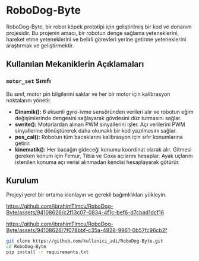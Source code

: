 # RoboDog-Byte

RoboDog-Byte, bir robot köpek prototipi için geliştirilmiş bir kod ve donanım projesidir. Bu projenin amacı, bir robotun denge sağlama yeteneklerini, hareket etme yeteneklerini ve belirli görevleri yerine getirme yeteneklerini araştırmak ve geliştirmektir.

## Kullanılan Mekaniklerin Açıklamaları

### `motor_set` Sınıfı
Bu sınıf, motor pin bilgilerini saklar ve her bir motor için kalibrasyon noktalarını yönetir.

- **Dinamik():** 6 eksenli gyro-ivme sensöründen verileri alır ve robotun eğim değişimlerinde dengesini sağlayarak gövdesini düz tutmasını sağlar.
- **swrite():** Motorlardan alınan PWM sinyallerini işler. Açı verilerini PWM sinyallerine dönüştürerek daha okunaklı bir kod yazılmasını sağlar.
- **pos_cal():** Robotun tüm bacaklarını kalibrasyon için sıfır konumlarına getirir.
- **kinematik():** Her bacağın gideceği konumu koordinat olarak alır. Gitmesi gereken konum için Femur, Tibia ve Coxa açılarını hesaplar. Ayak uçlarını istenilen konuma açı verisi alınmadan kendisi hesaplayarak götürür.

## Kurulum
Projeyi yerel bir ortama klonlayın ve gerekli bağımlılıkları yükleyin.


https://github.com/ibrahimTlmcu/RoboDog-Byte/assets/94108626/c2f13c07-0834-4f1c-bef6-d7cbad1dcf16



https://github.com/ibrahimTlmcu/RoboDog-Byte/assets/94108626/7f078bbf-c35a-4928-9961-0b57fc96cb2f


```bash
git clone https://github.com/kullanici_adi/RoboDog-Byte.git
cd RoboDog-Byte
pip install -r requirements.txt
